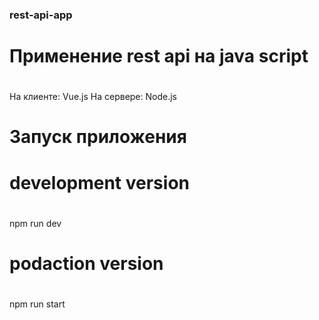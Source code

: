 ### rest-api-app

# Применение rest api на java script
#
На клиенте: Vue.js
На сервере: Node.js


# Запуск приложения 
#

# development version
#
npm run dev

# podaction version
#
npm run start